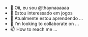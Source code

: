 - 👋 Oii, eu sou @thaynaaaaaa
- 👀 Estou interessado em jogos 
- 🌱 Atualmente estou aprendendo ...
- 💞️ I’m looking to collaborate on ...
- 📫 How to reach me ...

<!---
thaynaaaaaa/thaynaaaaaa is a ✨ special ✨ repository because its `README.md` (this file) appears on your GitHub profile.
You can click the Preview link to take a look at your changes.
--->

